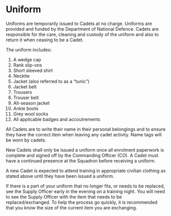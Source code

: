 # Uniform

Uniforms are temporarily issued to Cadets at no charge. Uniforms are provided and funded by the Department of National Defence. Cadets are responsible for the care, cleaning and custody of the uniform and also to return it when ceasing to be a Cadet.

The uniform includes:

1. A wedge cap
2. Rank slip-ons
3. Short sleeved shirt
4. Necktie
5. Jacket \(also referred to as a “tunic”\)
6. Jacket belt
7. Trousers
8. Trouser belt
9. All-season jacket
10. Ankle boots
11. Grey wool socks
12. All applicable badges and accoutrements

All Cadets are to write their name in their personal belongings and to ensure they have the correct item when leaving any cadet activity. Name tags will be worn by cadets.

New Cadets shall only be issued a uniform once all enrolment paperwork is complete and signed off by the Commanding Officer \(CO\). A Cadet must have a continued presence at the Squadron before receiving a uniform.

A new Cadet is expected to attend training in appropriate civilian clothing as stated above until they have been issued a uniform.

If there is a part of your uniform that no longer fits, or needs to be replaced, see the Supply Officer early in the evening on a training night. You will need to see the Supply Officer with the item that needs to be replaced/exchanged. To help the process go quickly, it is recommended that you know the size of the current item you are exchanging.

